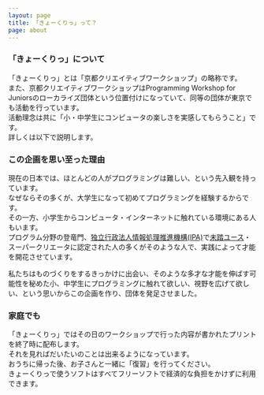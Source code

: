 ```yaml
---
layout: page
title: 「きょーくりっ」って？
page: about
---
```


### 「きょーくりっ」について
「きょーくりっ」とは「京都クリエイティブワークショップ」の略称です。  
また、京都クリエイティブワークショップはProgramming Workshop for Juniorsのローカライズ団体という位置付けになっていて、同等の団体が東京でも活動を行っています。  
活動理念は共に「小・中学生にコンピュータの楽しさを実感してもらうこと」です。  
詳しくは以下で説明します。  

### この企画を思い至った理由
現在の日本では、ほとんどの人がプログラミングは難しい、という先入観を持っています。  
なぜならその多くが、大学生になって初めてプログラミングを経験するからです。  
その一方、小学生からコンピュータ・インターネットに触れている環境にある人もいます。  
プログラム分野の登竜門、[独立行政法人情報処理推進機構(IPA)](http://www.ipa.go.jp/)で[未踏ユース](http://www.ipa.go.jp/jinzai/mitou/index.html)・スーパークリエータに認定された人の多くがそのような人で、実践によって才能を開花させています。  

私たちはものづくりをするきっかけに出会い、そのような多才な才能を伸ばす可能性を秘めた小、中学生にプログラミングに触れて欲しい、視野を広げて欲しい、という思いからこの企画を作り、団体を発足させました。  

### 家庭でも
「きょーくりっ」ではその日のワークショップで行った内容が書かれたプリントを終了時に配布します。  
それを見ればだいたいのことは出来るようになっています。  
おうちに帰った後、お子さんと一緒に「復習」を行ってください。  
きょーくりっで使うソフトはすべてフリーソフトで経済的な負担をかけずに利用できます。  
